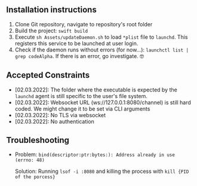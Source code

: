 
## Installation instructions

1. Clone Git repository, navigate to repository's root folder
2. Build the project: `swift build`
3. Execute `sh Assets/updateDaemon.sh` to load `*plist` file to `launchd`. This registers this service to be launched at user login. 
4. Check if the daemon runs without errors (for now...): `launchctl list | grep codeAlpha`. If there is an error, go investigate. 🤓

## Accepted Constraints

* [02.03.2022]: The folder where the executable is expected by the `launchd` agent is still specific to the user's file system. 
* [02.03.2022]: Websocket URL (ws://127.0.0.1:8080/channel) is still hard coded. We might change it to be set via CLI arguments
* [02.03.2022]: No TLS via websocket
* [02.03.2022]: No authentication

## Troubleshooting
* Problem: `bind(descriptor:ptr:bytes:): Address already in use (errno: 48)`
  
  Solution: Running `lsof -i :8080` and killing the process with `kill {PID of the porcess}` 